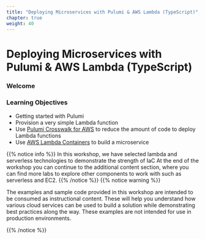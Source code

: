 ```yaml
---
title: "Deploying Microservices with Pulumi & AWS Lambda (TypeScript)"
chapter: true
weight: 40
---
```


# Deploying Microservices with Pulumi & AWS Lambda (TypeScript)

### Welcome

### Learning Objectives

- Getting started with Pulumi
- Provision a very simple Lambda function
- Use [Pulumi Crosswalk for AWS](https://www.pulumi.com/docs/guides/crosswalk/aws/) to reduce the amount of code to deploy Lambda functions
- Use [AWS Lambda Containers](https://aws.amazon.com/blogs/aws/new-for-aws-lambda-container-image-support/) to build a microservice

{{% notice info %}}
In this workshop, we have selected lambda and serverless technologies to demonstrate the strength of IaC
At the end of the workshop you can continue to the additional content section, where you can find more labs to explore other components to work with such as serverless and EC2.
{{% /notice %}}
{{% notice warning %}}
<p style='text-align: left;'>
The examples and sample code provided in this workshop are intended to be consumed as instructional content. 
These will help you understand how various cloud services can be used to build a solution while demonstrating best 
practices along the way. These examples are not intended for use in production environments.
</p>
{{% /notice %}}

